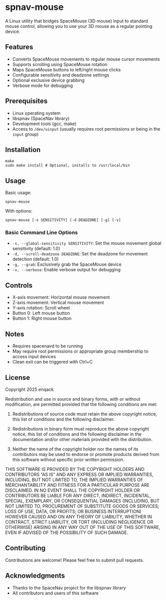 # spnav-mouse

A Linux utility that bridges SpaceMouse (3D mouse) input to standard mouse control, allowing you to use your 3D mouse as a regular pointing device.

## Features

- Converts SpaceMouse movements to regular mouse cursor movements
- Supports scrolling using SpaceMouse rotation
- Maps SpaceMouse buttons to left/right mouse clicks
- Configurable sensitivity and deadzone settings
- Optional exclusive device grabbing
- Verbose mode for debugging

## Prerequisites

- Linux operating system
- libspnav (SpaceNav library)
- Development tools (gcc, make)
- Access to `/dev/uinput` (usually requires root permissions or being in the `input` group)

## Installation

```
make
sudo make install # Optional, installs to /usr/local/bin
```

## Usage

Basic usage:
```
spnav-mouse
``` 

With options:
```
spnav-mouse [-s SENSITIVITY] [-d DEADZONE] [-g] [-v]
``` 

### Basic Command Line Options

- `-s, --global-sensitivity SENSITIVITY`: Set the mouse movement global sensitivity (default: 1.0)
- `-d, --scroll-deadzone DEADZONE`: Set the deadzone for movement detection (default: 1.0)
- `-g, --grab`: Exclusively grab the SpaceMouse device
- `-v, --verbose`: Enable verbose output for debugging

## Controls

- X-axis movement: Horizontal mouse movement
- Z-axis movement: Vertical mouse movement
- Y-axis rotation: Scroll wheel
- Button 0: Left mouse button
- Button 1: Right mouse button

## Notes

- Requires spacenavd to be running
- May require root permissions or appropriate group membership to access input devices
- Clean exit can be triggered with Ctrl+C

## License

Copyright 2025 enqack

Redistribution and use in source and binary forms, with or without modification, are permitted provided that the following conditions are met:

1. Redistributions of source code must retain the above copyright notice, this list of conditions and the following disclaimer.

2. Redistributions in binary form must reproduce the above copyright notice, this list of conditions and the following disclaimer in the documentation and/or other materials provided with the distribution.

3. Neither the name of the copyright holder nor the names of its contributors may be used to endorse or promote products derived from this software without specific prior written permission.

THIS SOFTWARE IS PROVIDED BY THE COPYRIGHT HOLDERS AND CONTRIBUTORS “AS IS” AND ANY EXPRESS OR IMPLIED WARRANTIES, INCLUDING, BUT NOT LIMITED TO, THE IMPLIED WARRANTIES OF MERCHANTABILITY AND FITNESS FOR A PARTICULAR PURPOSE ARE DISCLAIMED. IN NO EVENT SHALL THE COPYRIGHT HOLDER OR CONTRIBUTORS BE LIABLE FOR ANY DIRECT, INDIRECT, INCIDENTAL, SPECIAL, EXEMPLARY, OR CONSEQUENTIAL DAMAGES (INCLUDING, BUT NOT LIMITED TO, PROCUREMENT OF SUBSTITUTE GOODS OR SERVICES; LOSS OF USE, DATA, OR PROFITS; OR BUSINESS INTERRUPTION) HOWEVER CAUSED AND ON ANY THEORY OF LIABILITY, WHETHER IN CONTRACT, STRICT LIABILITY, OR TORT (INCLUDING NEGLIGENCE OR OTHERWISE) ARISING IN ANY WAY OUT OF THE USE OF THIS SOFTWARE, EVEN IF ADVISED OF THE POSSIBILITY OF SUCH DAMAGE.

## Contributing

Contributions are welcome! Please feel free to submit pull requests.

## Acknowledgments

- Thanks to the SpaceNav project for the libspnav library
- All contributors and users of this software
